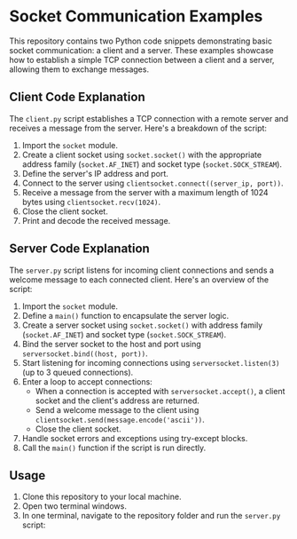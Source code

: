 # Socket Communication Examples

This repository contains two Python code snippets demonstrating basic socket communication: a client and a server. These examples showcase how to establish a simple TCP connection between a client and a server, allowing them to exchange messages.

## Client Code Explanation

The `client.py` script establishes a TCP connection with a remote server and receives a message from the server. Here's a breakdown of the script:

1. Import the `socket` module.
2. Create a client socket using `socket.socket()` with the appropriate address family (`socket.AF_INET`) and socket type (`socket.SOCK_STREAM`).
3. Define the server's IP address and port.
4. Connect to the server using `clientsocket.connect((server_ip, port))`.
5. Receive a message from the server with a maximum length of 1024 bytes using `clientsocket.recv(1024)`.
6. Close the client socket.
7. Print and decode the received message.

## Server Code Explanation

The `server.py` script listens for incoming client connections and sends a welcome message to each connected client. Here's an overview of the script:

1. Import the `socket` module.
2. Define a `main()` function to encapsulate the server logic.
3. Create a server socket using `socket.socket()` with address family (`socket.AF_INET`) and socket type (`socket.SOCK_STREAM`).
4. Bind the server socket to the host and port using `serversocket.bind((host, port))`.
5. Start listening for incoming connections using `serversocket.listen(3)` (up to 3 queued connections).
6. Enter a loop to accept connections:
   - When a connection is accepted with `serversocket.accept()`, a client socket and the client's address are returned.
   - Send a welcome message to the client using `clientsocket.send(message.encode('ascii'))`.
   - Close the client socket.
7. Handle socket errors and exceptions using try-except blocks.
8. Call the `main()` function if the script is run directly.

## Usage

1. Clone this repository to your local machine.
2. Open two terminal windows.
3. In one terminal, navigate to the repository folder and run the `server.py` script:
